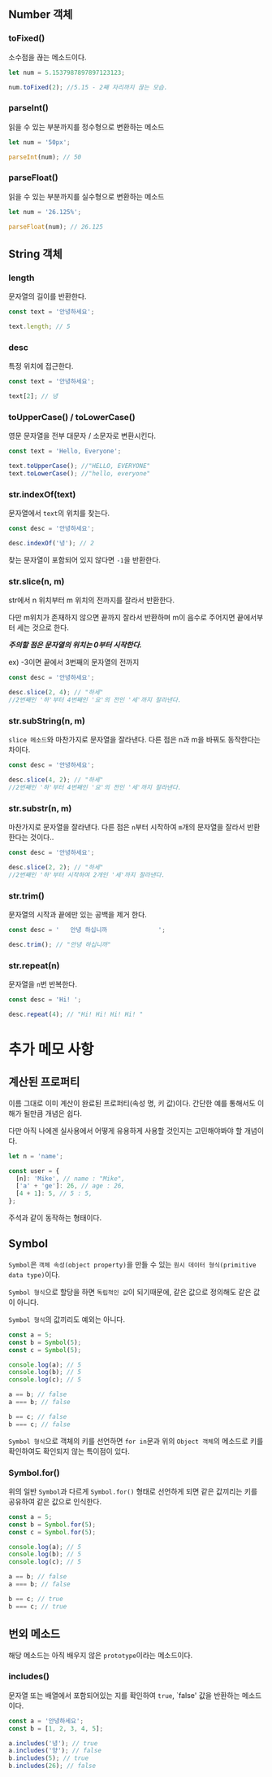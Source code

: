 ## Number 객체

### toFixed()

소수점을 끊는 메소드이다.

```javascript
let num = 5.1537987897897123123;

num.toFixed(2); //5.15 - 2째 자리까지 끊는 모습.
```

### parseInt()

읽을 수 있는 부분까지를 정수형으로 변환하는 메소드

```javascript
let num = '50px';

parseInt(num); // 50
```

### parseFloat()

읽을 수 있는 부분까지를 실수형으로 변환하는 메소드

```javascript
let num = '26.125%';

parseFloat(num); // 26.125
```

## String 객체

### length

문자열의 길이를 반환한다.

```javascript
const text = '안녕하세요';

text.length; // 5
```

### desc

특정 위치에 접근한다.

```javascript
const text = '안녕하세요';

text[2]; // 녕
```

### toUpperCase() / toLowerCase()

영문 문자열을 전부 대문자 / 소문자로 변환시킨다.

```javascript
const text = 'Hello, Everyone';

text.toUpperCase(); //"HELLO, EVERYONE"
text.toLowerCase(); //"hello, everyone"
```

### str.indexOf(text)

문자열에서 `text`의 위치를 찾는다.

```javascript
const desc = '안녕하세요';

desc.indexOf('녕'); // 2
```

찾는 문자열이 포함되어 있지 않다면 `-1`을 반환한다.

### str.slice(n, m)

str에서 n 위치부터 m 위치의 전까지를 잘라서 반환한다.

다만 m위치가 존재하지 않으면 끝까지 잘라서 반환하며
m이 음수로 주어지면 끝에서부터 세는 것으로 한다.

**_주의할 점은 문자열의 위치는 0부터 시작한다._**

ex) -3이면 끝에서 3번째의 문자열의 전까지

```javascript
const desc = '안녕하세요';

desc.slice(2, 4); // "하세"
//2번째인 '하'부터 4번째인 '요'의 전인 '세'까지 잘라낸다.
```

### str.subString(n, m)

`slice 메소드`와 마찬가지로 문자열을 잘라낸다.
다른 점은 n과 m을 바꿔도 동작한다는 차이다.

```javascript
const desc = '안녕하세요';

desc.slice(4, 2); // "하세"
//2번째인 '하'부터 4번째인 '요'의 전인 '세'까지 잘라낸다.
```

### str.substr(n, m)

마찬가지로 문자열을 잘라낸다.
다른 점은 `n`부터 시작하여 `m`개의 문자열을 잘라서 반환한다는 것이다..

```javascript
const desc = '안녕하세요';

desc.slice(2, 2); // "하세"
//2번째인 '하'부터 시작하여 2개인 '세'까지 잘라낸다.
```

### str.trim()

문자열의 시작과 끝에만 있는 공백을 제거 한다.

```javascript
const desc = '   안녕 하십니까              ';

desc.trim(); // "안녕 하십니까"
```

### str.repeat(n)

문자열을 `n`번 반복한다.

```javascript
const desc = 'Hi! ';

desc.repeat(4); // "Hi! Hi! Hi! Hi! "
```

# 추가 메모 사항

## 계산된 프로퍼티

이름 그대로 이미 계산이 완료된 프로퍼티(속성 명, 키 값)이다.
간단한 예를 통해서도 이해가 될만큼 개념은 쉽다.

다만 아직 나에겐 실사용에서 어떻게 유용하게 사용할 것인지는 고민해야봐야 할 개념이다.

```javascript
let n = 'name';

const user = {
  [n]: 'Mike', // name : "Mike",
  ['a' + 'ge']: 26, // age : 26,
  [4 + 1]: 5, // 5 : 5,
};
```

주석과 같이 동작하는 형태이다.

## Symbol

`Symbol`은 `객체 속성(object property)`을 만들 수 있는 `원시 데이터 형식(primitive data type)`이다.

`Symbol 형식`으로 할당을 하면 `독립적인 값`이 되기때문에, 같은 값으로 정의해도 같은 값이 아니다.

`Symbol 형식`의 값끼리도 예외는 아니다.

```javascript
const a = 5;
const b = Symbol(5);
const c = Symbol(5);

console.log(a); // 5
console.log(b); // 5
console.log(c); // 5

a == b; // false
a === b; // false

b == c; // false
b === c; // false
```

`Symbol 형식`으로 객체의 키를 선언하면 `for in`문과 위의 `Object 객체`의 메소드로 키를 확인하여도 확인되지 않는 특이점이 있다.

### Symbol.for()

위의 일반 `Symbol`과 다르게 `Symbol.for()` 형태로 선언하게 되면 같은 값끼리는 키를 공유하여 같은 값으로 인식한다.

```javascript
const a = 5;
const b = Symbol.for(5);
const c = Symbol.for(5);

console.log(a); // 5
console.log(b); // 5
console.log(c); // 5

a == b; // false
a === b; // false

b == c; // true
b === c; // true
```

## 번외 메소드

해당 메소드는 아직 배우지 않은 `prototype`이라는 메소드이다.

### includes()

문자열 또는 배열에서 포함되어있는 지를 확인하여 `true`, `false' 값을 반환하는 메소드이다.

```javascript
const a = '안녕하세요';
const b = [1, 2, 3, 4, 5];

a.includes('녕'); // true
a.includes('양'); // false
b.includes(5); // true
b.includes(26); // false
```
